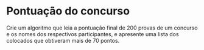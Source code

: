 # Pontuação do concurso
Crie um algoritmo que leia a pontuação final de 200 provas de um concurso e os nomes dos respectivos participantes, e apresente uma lista dos colocados que obtiveram mais de 70 pontos.